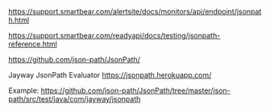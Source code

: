 
https://support.smartbear.com/alertsite/docs/monitors/api/endpoint/jsonpath.html

https://support.smartbear.com/readyapi/docs/testing/jsonpath-reference.html

https://github.com/json-path/JsonPath/

Jayway JsonPath Evaluator
https://jsonpath.herokuapp.com/

Example:
https://github.com/json-path/JsonPath/tree/master/json-path/src/test/java/com/jayway/jsonpath
